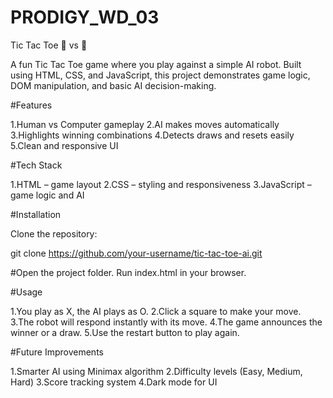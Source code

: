 # PRODIGY_WD_03

Tic Tac Toe 🤖 vs 👤

A fun Tic Tac Toe game where you play against a simple AI robot. Built using HTML, CSS, and JavaScript, this project demonstrates game logic, DOM manipulation, and basic AI decision-making.

#Features

1.Human vs Computer gameplay
2.AI makes moves automatically
3.Highlights winning combinations
4.Detects draws and resets easily
5.Clean and responsive UI

#Tech Stack

1.HTML – game layout
2.CSS – styling and responsiveness
3.JavaScript – game logic and AI

#Installation

Clone the repository:

git clone https://github.com/your-username/tic-tac-toe-ai.git


#Open the project folder.
Run index.html in your browser.

#Usage

1.You play as X, the AI plays as O.
2.Click a square to make your move.
3.The robot will respond instantly with its move.
4.The game announces the winner or a draw.
5.Use the restart button to play again.

#Future Improvements

 1.Smarter AI using Minimax algorithm
 2.Difficulty levels (Easy, Medium, Hard)
 3.Score tracking system
 4.Dark mode for UI
